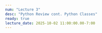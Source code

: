 ```yaml
---
num: "Lecture 3"
desc: "Python Review cont. Python Classes"
ready: true
lecture_date: 2025-10-02 11:00:00.00-7:00
---
```

